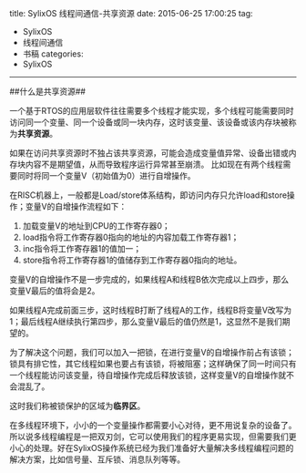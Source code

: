 title: SylixOS 线程间通信-共享资源
date: 2015-06-25 17:00:25
tag: 
- SylixOS 
- 线程间通信
- 书稿
categories: 
- SylixOS 
---

##什么是共享资源##

一个基于RTOS的应用层软件往往需要多个线程才能实现，多个线程可能需要同时访问同一个变量、同一个设备或同一块内存，这时该变量、该设备或该内存块被称为**共享资源**。

如果在访问共享资源时不独占该共享资源，可能会造成变量值异常、设备出错或内存块内容不是期望值，从而导致程序运行异常甚至崩溃。
比如现在有两个线程需要同时将同一个变量V（初始值为0）进行自增操作。

在RISC机器上，一般都是Load/store体系结构，即访问内存只允许load和store操作；变量V的自增操作流程如下：

1.	加载变量V的地址到CPU的工作寄存器0；
2.	load指令将工作寄存器0指向的地址的内容加载工作寄存器1； 
3.	inc指令将工作寄存器1的值加一；
4.	store指令将工作寄存器1的值储存到工作寄存器0指向的地址。

变量V的自增操作不是一步完成的，如果线程A和线程B依次完成以上四步，那么变量V最后的值将会是2。

如果线程A完成前面三步，这时线程B打断了线程A的工作，线程B将变量V改写为1；最后线程A继续执行第四步，那么变量V最后的值仍然是1，这显然不是我们期望的。

为了解决这个问题，我们可以加入一把锁，在进行变量V的自增操作前占有该锁；锁具有排它性，其它线程如果也要占有该锁，将被阻塞；这样确保了同一时间只有一个线程能访问该变量，待自增操作完成后释放该锁，这样变量V的自增操作就不会混乱了。

这时我们称被锁保护的区域为**临界区**。

在多线程环境下，小小的一个变量操作都需要小心对待，更不用说复杂的设备了。所以说多线程编程是一把双刃剑，它可以使用我们的程序更易实现，但需要我们更小心的处理。好在SylixOS操作系统已经为我们准备好大量解决多线程编程问题的解决方案，比如信号量、互斥锁、消息队列等等。
